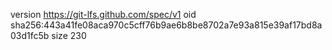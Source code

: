 version https://git-lfs.github.com/spec/v1
oid sha256:443a41fe08aca970c5cff76b9ae6b8be8702a7e93a815e39af17bd8a03d1fc5b
size 230
